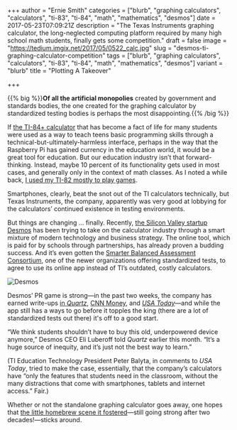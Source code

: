+++
author = "Ernie Smith"
categories = ["blurb", "graphing calculators", "calculators", "ti-83", "ti-84", "math", "mathematics", "desmos"]
date = 2017-05-23T07:09:21Z
description = "The Texas Instruments graphing calculator, the long-neglected computing platform required by many high school math students, finally gets some competition."
draft = false
image = "https://tedium.imgix.net/2017/05/0522_calc.jpg"
slug = "desmos-ti-graphing-calculator-competition"
tags = ["blurb", "graphing calculators", "calculators", "ti-83", "ti-84", "math", "mathematics", "desmos"]
variant = "blurb"
title = "Plotting A Takeover"

+++

{{% big %}}**Of all the artificial monopolies** created by government and standards bodies, the one created for the graphing calculator by standardized testing bodies is perhaps the most disappointing.{{% /big %}}

If [the TI-84+ calculator](http://amzn.to/2qaRfoU) that has become a fact of life for many students were used as a way to teach teens basic programming skills through a technical-but-ultimately-harmless interface, perhaps in the way that the Raspberry Pi has gained currency in the education world, it would be a great tool for education. But our education industry isn’t that forward-thinking. Instead, maybe 10 percent of its functionality gets used in most cases, and generally only in the context of math classes. As I noted a while back, [I used my TI-82 mostly to play games](http://tedium.co/2015/09/24/graphing-calculators-gaming-popularity/).

Smartphones, clearly, beat the snot out of the TI calculators technically, but Texas Instruments, the company, apparently was very good at lobbying for the calculators’ continued existence in testing environments.

But things are changing … finally. Recently, [the Silicon Valley startup Desmos](https://www.desmos.com/) has been trying to take on the calculator industry through a smart mixture of modern technology and business strategy. The online tool, which is paid for by schools through partnerships, has already proven a budding success. And it’s even gotten the [Smarter Balanced Assessment Consortium](http://www.smarterbalanced.org/), one of the newer organizations offering standardized tests, to agree to use its online app instead of TI’s outdated, costly calculators.

![Desmos](https://tedium.imgix.net/2017/05/Screenshot-2017-05-23-16.39.05.png)

Desmos’ PR game is strong—in the past two weeks, the company has earned write-ups [in *Quartz*](https://qz.com/977987/thanks-to-the-startup-desmos-the-reign-of-the-texas-instruments-100-graphing-calculator-in-schools-is-finally-ending/), [CNN Money](http://money.cnn.com/2017/05/12/technology/ti-84-graphing-calculator/), and [*USA Today*](https://www.usatoday.com/story/news/2017/05/08/online-graphing-calculator/101412372/#)—and while the app still has a ways to go before it topples the king (there are a lot of standardized tests out there) it's off to a good start. 

“We think students shouldn’t have to buy this old, underpowered device anymore,” Desmos CEO Eli Luberoff told *Quartz* earlier this month. “It’s a huge source of inequity, and it’s just not the best way to learn.”

(TI Education Technology President Peter Balyta, in comments to *USA Today*, tried to make the case, essentially, that the company’s calculators have “only the features that students need in the classroom, without the many distractions that come with smartphones, tablets and internet access.” Fair.)

Whether or not the standalone graphing calculator goes away, one hopes that [the little homebrew scene it fostered](http://www.ticalc.org/)—still going strong after two decades!—sticks around.